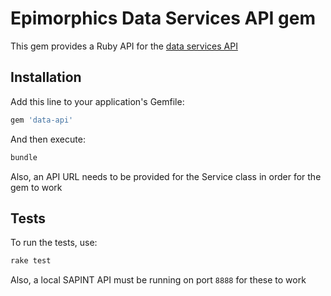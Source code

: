# Epimorphics Data Services API gem

This gem provides a Ruby API for the [data services API](https://github.com/epimorphics/data-API/wiki)

## Installation

Add this line to your application's Gemfile:

```ruby
gem 'data-api'
```

And then execute:

```sh
bundle
```

Also, an API URL needs to be provided for the Service class in order for the gem
to work

## Tests

To run the tests, use:

```sh
rake test
```

Also, a local SAPINT API must be running on port `8888` for these to work
